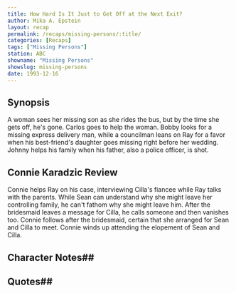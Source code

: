 ```yaml
---
title: How Hard Is It Just to Get Off at the Next Exit?
author: Mika A. Epstein
layout: recap
permalink: /recaps/missing-persons/:title/
categories: [Recaps]
tags: ["Missing Persons"]
station: ABC
showname: "Missing Persons"
showslug: missing-persons
date: 1993-12-16
---
```

  
## Synopsis
A woman sees her missing son as she rides the bus, but by the time she gets off, he's gone. Carlos goes to help the woman. Bobby looks for a missing express delivery man, while a councilman leans on Ray for a favor when his best-friend's daughter goes missing right before her wedding. Johnny helps his family when his father, also a police officer, is shot.

## Connie Karadzic Review
Connie helps Ray on his case, interviewing Cilla's fiancee while Ray talks with the parents. While Sean can understand why she might leave her controlling family, he can't fathom why she might leave him. After the bridesmaid leaves a message for Cilla, he calls someone and then vanishes too. Connie follows after the bridesmaid, certain that she arranged for Sean and Cilla to meet. Connie winds up attending the elopement of Sean and Cilla.

## Character Notes## 

## Quotes## 
